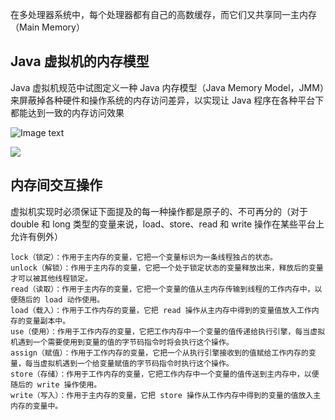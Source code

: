 在多处理器系统中，每个处理器都有自己的高数缓存，而它们又共享同一主内存（Main Memory）

## Java 虚拟机的内存模型
Java 虚拟机规范中试图定义一种 Java 内存模型（Java Memory Model，JMM）来屏蔽掉各种硬件和操作系统的内存访问差异，以实现让 Java 程序在各种平台下都能达到一致的内存访问效果

![Image text](https://img-blog.csdn.net/20161101213443096)


![](https://img-blog.csdn.net/20161101215807020)

## 内存间交互操作

虚拟机实现时必须保证下面提及的每一种操作都是原子的、不可再分的（对于 double 和 long 类型的变量来说，load、store、read 和 write 操作在某些平台上允许有例外）


    lock（锁定）：作用于主内存的变量，它把一个变量标识为一条线程独占的状态。
    unlock（解锁）：作用于主内存的变量，它把一个处于锁定状态的变量释放出来，释放后的变量才可以被其他线程锁定。
    read（读取）：作用于主内存的变量，它把一个变量的值从主内存传输到线程的工作内存中，以便随后的 load 动作使用。
    load（载入）：作用于工作内存的变量，它把 read 操作从主内存中得到的变量值放入工作内存的变量副本中。
    use（使用）：作用于工作内存的变量，它把工作内存中一个变量的值传递给执行引擎，每当虚拟机遇到一个需要使用到变量的值的字节码指令时将会执行这个操作。
    assign（赋值）：作用于工作内存的变量，它把一个从执行引擎接收到的值赋给工作内存的变量，每当虚拟机遇到一个给变量赋值的字节码指令时执行这个操作。
    store（存储）：作用于工作内存的变量，它把工作内存中一个变量的值传送到主内存中，以便随后的 write 操作使用。
    write（写入）：作用于主内存的变量，它把 store 操作从工作内存中得到的变量的值放入主内存的变量中。


